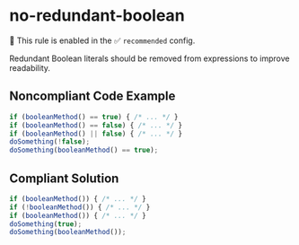 # no-redundant-boolean

💼 This rule is enabled in the ✅ `recommended` config.

<!-- end auto-generated rule header -->

Redundant Boolean literals should be removed from expressions to improve readability.

## Noncompliant Code Example

```javascript
if (booleanMethod() == true) { /* ... */ }
if (booleanMethod() == false) { /* ... */ }
if (booleanMethod() || false) { /* ... */ }
doSomething(!false);
doSomething(booleanMethod() == true);
```

## Compliant Solution

```javascript
if (booleanMethod()) { /* ... */ }
if (!booleanMethod()) { /* ... */ }
if (booleanMethod()) { /* ... */ }
doSomething(true);
doSomething(booleanMethod());
```

